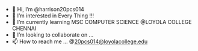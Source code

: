 - 👋 Hi, I’m @harrison20pcs014
- 👀 I’m interested in Every Thing !!!
- 🌱 I’m currently learning MSC COMPUTER SCIENCE @LOYOLA COLLEGE CHENNAI
- 💞️ I’m looking to collaborate on ...
- 📫 How to reach me ... @20pcs014@loyolacollege.edu

<!---
harrison20pcs014/harrison20pcs014 is a ✨ special ✨ repository because its `README.md` (this file) appears on your GitHub profile.
You can click the Preview link to take a look at your changes.
--->
